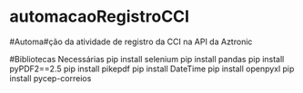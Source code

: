 # automacaoRegistroCCI
#Automa#ção da atividade de registro da CCI na API da Aztronic

#Bibliotecas Necessárias
pip install selenium
pip install pandas
pip install pyPDF2==2.5
pip install pikepdf
pip install DateTime
pip install openpyxl
pip install pycep-correios
